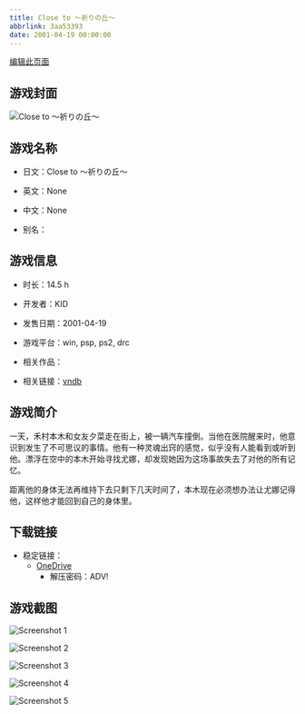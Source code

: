 ```yaml
---
title: Close to ～祈りの丘～
abbrlink: 3aa53393
date: 2001-04-19 00:00:00
---
```

[编辑此页面](https://github.com/ACG-3/ADV3-source/blob/main/source/_posts/games/Close%20to%20%EF%BD%9E%E7%A5%88%E3%82%8A%E3%81%AE%E4%B8%98%EF%BD%9E.md)

## 游戏封面

![Close to ～祈りの丘～](https://pan.timero.xyz/onedrive/img_lib_001/Close%20to%20%EF%BD%9E%E7%A5%88%E3%82%8A%E3%81%AE%E4%B8%98%EF%BD%9E_cover.avif)


## 游戏名称

- 日文：Close to ～祈りの丘～
- 英文：None
- 中文：None

- 别名：


## 游戏信息

- 时长：14.5 h
- 开发者：KID
- 发售日期：2001-04-19
- 游戏平台：win, psp, ps2, drc
- 相关作品：

- 相关链接：[vndb](https://vndb.org/v95)


## 游戏简介

一天，禾村本木和女友夕菜走在街上，被一辆汽车撞倒。当他在医院醒来时，他意识到发生了不可思议的事情。他有一种灵魂出窍的感觉，似乎没有人能看到或听到他。漂浮在空中的本木开始寻找尤娜，却发现她因为这场事故失去了对他的所有记忆。

距离他的身体无法再维持下去只剩下几天时间了，本木现在必须想办法让尤娜记得他，这样他才能回到自己的身体里。


## 下载链接

- 稳定链接：
    - [OneDrive](https://pan.timero.xyz/onedrive/adv_lib_001/Close%20to%20%EF%BD%9E%E7%A5%88%E3%82%8A%E3%81%AE%E4%B8%98%EF%BD%9E)
        - 解压密码：ADV!



## 游戏截图


![Screenshot 1](https://pan.timero.xyz/onedrive/img_lib_001/Close%20to%20%EF%BD%9E%E7%A5%88%E3%82%8A%E3%81%AE%E4%B8%98%EF%BD%9E_Screenshot_1.avif)

![Screenshot 2](https://pan.timero.xyz/onedrive/img_lib_001/Close%20to%20%EF%BD%9E%E7%A5%88%E3%82%8A%E3%81%AE%E4%B8%98%EF%BD%9E_Screenshot_2.avif)

![Screenshot 3](https://pan.timero.xyz/onedrive/img_lib_001/Close%20to%20%EF%BD%9E%E7%A5%88%E3%82%8A%E3%81%AE%E4%B8%98%EF%BD%9E_Screenshot_3.avif)

![Screenshot 4](https://pan.timero.xyz/onedrive/img_lib_001/Close%20to%20%EF%BD%9E%E7%A5%88%E3%82%8A%E3%81%AE%E4%B8%98%EF%BD%9E_Screenshot_4.avif)

![Screenshot 5](https://pan.timero.xyz/onedrive/img_lib_001/Close%20to%20%EF%BD%9E%E7%A5%88%E3%82%8A%E3%81%AE%E4%B8%98%EF%BD%9E_Screenshot_5.avif)

